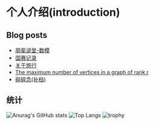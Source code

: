 # 个人介绍(introduction)
## Blog posts
<!-- BLOG-POST-LIST:START -->
- [朋辈讲堂-数模](http://littledai.cn/2024/12/02/%E6%9C%8B%E8%BE%88-%E6%95%B0%E6%A8%A1/)
- [国赛记录](http://littledai.cn/2024/11/26/%E5%9B%BD%E8%B5%9B%E8%AE%B0%E5%BD%95/)
- [关于旅行](http://littledai.cn/2024/04/04/%E5%85%B3%E4%BA%8E%E6%97%85%E8%A1%8C/)
- [The maximum number of vertices in a graph of rank r](http://littledai.cn/2023/12/06/%E5%A4%A7%E5%88%9B/)
- [碎碎念&lpar;补档&rpar;](http://littledai.cn/2023/12/04/%E7%A2%8E%E7%A2%8E%E5%BF%B5/)
<!-- BLOG-POST-LIST:END -->
## 统计
![Anurag's GitHub stats](https://github-readme-stats.vercel.app/api?username=littledyc)
![Top Langs](https://github-readme-stats.vercel.app/api/top-langs/?username=littledyc)
![trophy](https://github-profile-trophy.vercel.app/?username=littledyc)
